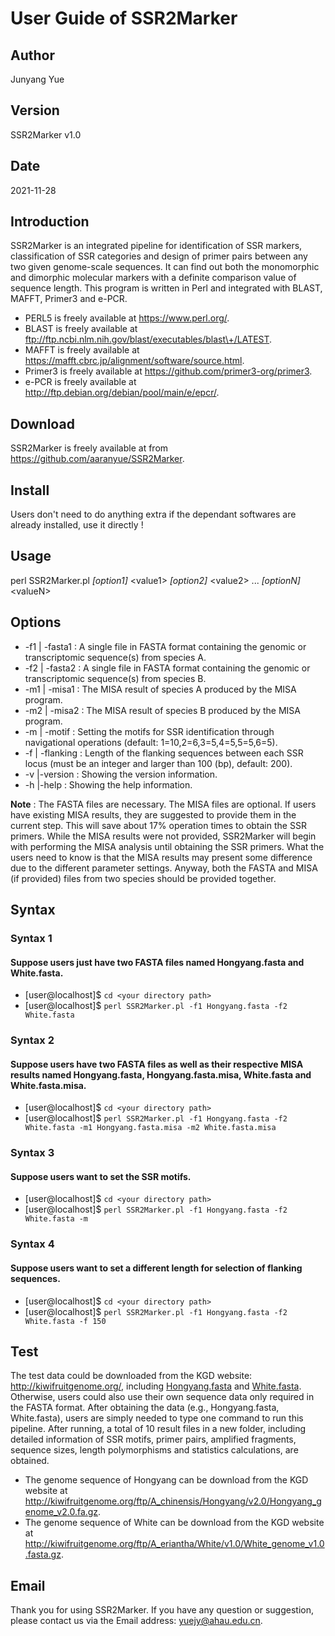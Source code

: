 # User Guide of SSR2Marker #

## Author ##
Junyang Yue

## Version ##
SSR2Marker v1.0

## Date ##
2021-11-28

## Introduction ##
SSR2Marker is an integrated pipeline for identification of SSR markers, classification
of SSR categories and design of primer pairs between any two given genome-scale 
sequences. It can find out both the monomorphic and dimorphic molecular markers with a 
definite comparison value of sequence length. This program is written in Perl and 
integrated with BLAST, MAFFT, Primer3 and e-PCR.

+ PERL5 is freely available at https://www.perl.org/.
+ BLAST is freely available at ftp://ftp.ncbi.nlm.nih.gov/blast/executables/blast\+/LATEST.
+ MAFFT is freely available at https://mafft.cbrc.jp/alignment/software/source.html.
+ Primer3 is freely available at https://github.com/primer3-org/primer3.
+ e-PCR is freely available at http://ftp.debian.org/debian/pool/main/e/epcr/.

## Download ##

SSR2Marker is freely available at from https://github.com/aaranyue/SSR2Marker.

## Install ##

Users don't need to do anything extra if the dependant softwares are already installed,
use it directly !

## Usage ##

perl SSR2Marker.pl _[option1]_ \<value1\> _[option2]_ \<value2\> ... _[optionN]_ \<valueN\>

## Options ##

+ -f1 | -fasta1     <str> : A single file in FASTA format containing the genomic or transcriptomic sequence(s) from species A.
+ -f2 | -fasta2     <str> : A single file in FASTA format containing the genomic or transcriptomic sequence(s) from species B.
+ -m1 | -misa1      <str> : The MISA result of species A produced by the MISA program.
+ -m2 | -misa2      <str> : The MISA result of species B produced by the MISA program.
+ -m  | -motif      <str> : Setting the motifs for SSR identification through navigational operations (default: 1=10,2=6,3=5,4=5,5=5,6=5).
+ -f  | -flanking   <int> : Length of the flanking sequences between each SSR locus (must be an integer and larger than 100 (bp), default: 200).
+ -v  |-version           : Showing the version information.
+ -h  |-help              : Showing the help information.

**Note** : The FASTA files are necessary. The MISA files are optional. If users have existing MISA results, they are suggested to provide them in the current step. This will save about 17% operation times to obtain the SSR primers. While the MISA results were not provided, SSR2Marker will begin with performing the MISA analysis until obtaining the SSR primers. What the users need to know is that the MISA results may present some difference due to the different parameter settings. Anyway, both the FASTA and MISA (if provided) files from two species should be provided together.

## Syntax ##

### Syntax 1 ###

#### Suppose users just have two FASTA files named Hongyang.fasta and White.fasta. ####

+ [user@localhost]$ `cd <your directory path>`
+ [user@localhost]$ `perl SSR2Marker.pl -f1 Hongyang.fasta -f2 White.fasta`

### Syntax 2 ###

#### Suppose users have two FASTA files as well as their respective MISA results named Hongyang.fasta, Hongyang.fasta.misa, White.fasta and White.fasta.misa. ####

+ [user@localhost]$ `cd <your directory path>`
+ [user@localhost]$ `perl SSR2Marker.pl -f1 Hongyang.fasta -f2 White.fasta -m1 Hongyang.fasta.misa -m2 White.fasta.misa`

### Syntax 3 ###

#### Suppose users want to set the SSR motifs. ####

+ [user@localhost]$ `cd <your directory path>`
+ [user@localhost]$ `perl SSR2Marker.pl -f1 Hongyang.fasta -f2 White.fasta -m`

### Syntax 4 ###

#### Suppose users want to set a different length for selection of flanking sequences. ####

+ [user@localhost]$ `cd <your directory path>`
+ [user@localhost]$ `perl SSR2Marker.pl -f1 Hongyang.fasta -f2 White.fasta -f 150`

## Test ##

The test data could be downloaded from the KGD website: http://kiwifruitgenome.org/,
including [Hongyang.fasta](http://kiwifruitgenome.org/ftp/A_chinensis/Hongyang/v2.0/Hongyang_genome_v2.0.fa.gz) and [White.fasta](http://kiwifruitgenome.org/ftp/A_eriantha/White/v1.0/White_genome_v1.0.fasta.gz). Otherwise, users could also use their own
sequence data only required in the FASTA format. After obtaining the data (e.g.,
Hongyang.fasta, White.fasta), users are simply needed to type one command to run this
pipeline. After running, a total of 10 result files in a new folder, including detailed
information of SSR motifs, primer pairs, amplified fragments, sequence sizes, length
polymorphisms and statistics calculations, are obtained.

+ The genome sequence of Hongyang can be download from the KGD website at http://kiwifruitgenome.org/ftp/A_chinensis/Hongyang/v2.0/Hongyang_genome_v2.0.fa.gz.
+ The genome sequence of White can be download from the KGD website at http://kiwifruitgenome.org/ftp/A_eriantha/White/v1.0/White_genome_v1.0.fasta.gz.

## Email ##

Thank you for using SSR2Marker. If you have any question or suggestion, please contact
us via the Email address: yuejy@ahau.edu.cn.
